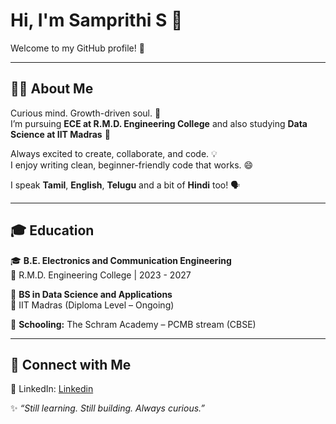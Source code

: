 # Hi, I'm Samprithi S 👋  
Welcome to my GitHub profile! 🚀  

---

## 👩‍💻 About Me

Curious mind. Growth-driven soul. 🌱  
I’m pursuing **ECE at R.M.D. Engineering College** and  also studying **Data Science at IIT Madras** 📘

Always excited to create, collaborate, and code. 💡  
I enjoy writing clean, beginner-friendly code that works. 😄  

I speak **Tamil**, **English**, **Telugu** and a bit of **Hindi** too! 🗣️

---

## 🎓 Education

🎓 **B.E. Electronics and Communication Engineering**  
📍 R.M.D. Engineering College | 2023 - 2027

📘 **BS in Data Science and Applications**  
📍 IIT Madras (Diploma Level – Ongoing)

🏫 **Schooling:** The Schram Academy – PCMB stream (CBSE)

---

## 💬 Connect with Me

🔗 LinkedIn: [Linkedin](https://www.linkedin.com/in/samprithi-s)

✨ *“Still learning. Still building. Always curious.”*


<!--
**samprithi20/samprithi20** is a ✨ _special_ ✨ repository because its `README.md` (this file) appears on your GitHub profile.

Here are some ideas to get you started:

- 🔭 I’m currently working on ...
- 🌱 I’m currently learning ...
- 👯 I’m looking to collaborate on ...
- 🤔 I’m looking for help with ...
- 💬 Ask me about ...
- 📫 How to reach me: ...
- 😄 Pronouns: ...
- ⚡ Fun fact: ...
-->
